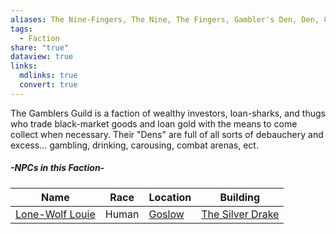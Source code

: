 ```yaml
---
aliases: The Nine-Fingers, The Nine, The Fingers, Gambler's Den, Den, Casino
tags:
  - Faction
share: "true"
dataview: true
links:
  mdlinks: true
  convert: true
---
```


The Gamblers Guild is a faction of wealthy investors, loan-sharks, and thugs who trade black-market goods and loan gold with the means to come collect when necessary. Their "Dens" are full of all sorts of debauchery and excess… gambling, drinking, carousing, combat arenas, ect.

##### -NPCs in this Faction-
| Name                                                                                | Race  | Location                                                     | Building                                                                                   |
| ----------------------------------------------------------------------------------- | ----- | ------------------------------------------------------------ | ------------------------------------------------------------------------------------------ |
| [Lone-Wolf Louie](../../Locations-&%20NPCs/Cities%20&%20Towns/Goslow/NPCs/Lone-Wolf-Louie.md) | Human | [Goslow](../../Locations-&%20NPCs/Cities%20&%20Towns/Goslow/Goslow.md) | [The Silver Drake](../../Locations-&%20NPCs/Cities%20&%20Towns/Goslow/Locations/The-Silver-Drake.md) |
